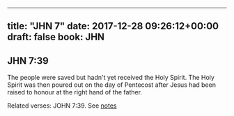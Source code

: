 
---
title: "JHN 7"
date: 2017-12-28 09:26:12+00:00
draft: false
book: JHN
---

## JHN 7:39

The people were saved but hadn't yet received the Holy Spirit. The Holy Spirit was then poured out on the day of Pentecost after Jesus had been raised to honour at the right hand of the father.

Related verses: JOHN 7:39. See [notes](https://my.bible.com/notes/2800093635747242801)

